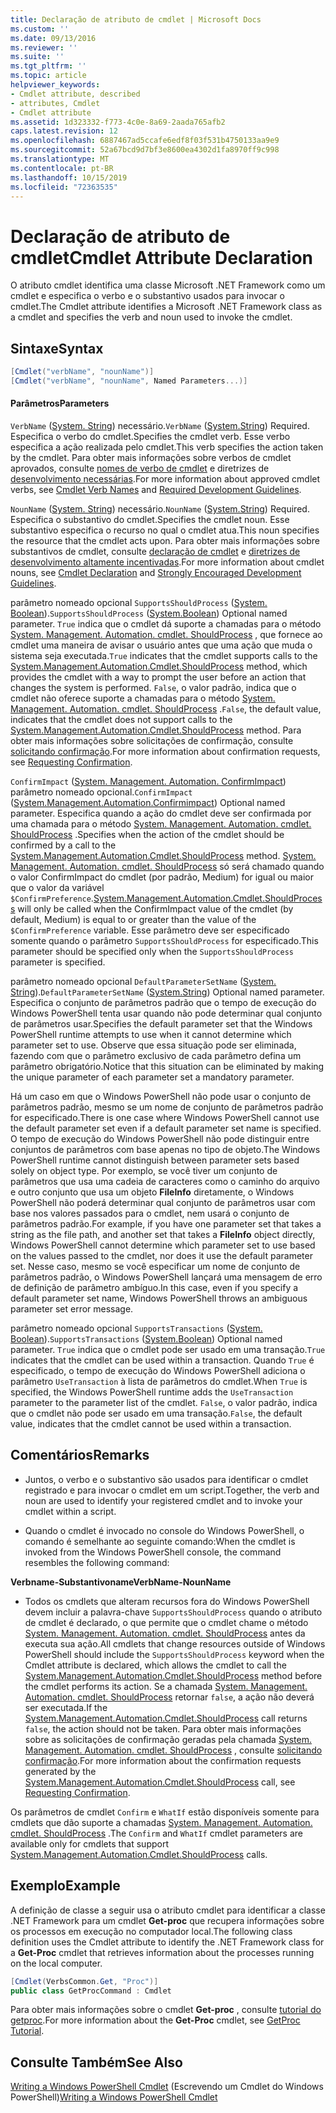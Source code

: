 ```yaml
---
title: Declaração de atributo de cmdlet | Microsoft Docs
ms.custom: ''
ms.date: 09/13/2016
ms.reviewer: ''
ms.suite: ''
ms.tgt_pltfrm: ''
ms.topic: article
helpviewer_keywords:
- Cmdlet attribute, described
- attributes, Cmdlet
- Cmdlet attribute
ms.assetid: 1d323332-f773-4c0e-8a69-2aada765afb2
caps.latest.revision: 12
ms.openlocfilehash: 6887467ad5ccafe6edf8f03f531b4750133aa9e9
ms.sourcegitcommit: 52a67bcd9d7bf3e8600ea4302d1fa8970ff9c998
ms.translationtype: MT
ms.contentlocale: pt-BR
ms.lasthandoff: 10/15/2019
ms.locfileid: "72363535"
---
```

# <a name="cmdlet-attribute-declaration"></a><span data-ttu-id="b7e30-102">Declaração de atributo de cmdlet</span><span class="sxs-lookup"><span data-stu-id="b7e30-102">Cmdlet Attribute Declaration</span></span>

<span data-ttu-id="b7e30-103">O atributo cmdlet identifica uma classe Microsoft .NET Framework como um cmdlet e especifica o verbo e o substantivo usados para invocar o cmdlet.</span><span class="sxs-lookup"><span data-stu-id="b7e30-103">The Cmdlet attribute identifies a Microsoft .NET Framework class as a cmdlet and specifies the verb and noun used to invoke the cmdlet.</span></span>

## <a name="syntax"></a><span data-ttu-id="b7e30-104">Sintaxe</span><span class="sxs-lookup"><span data-stu-id="b7e30-104">Syntax</span></span>

```csharp
[Cmdlet("verbName", "nounName")]
[Cmdlet("verbName", "nounName", Named Parameters...)]
```

#### <a name="parameters"></a><span data-ttu-id="b7e30-105">Parâmetros</span><span class="sxs-lookup"><span data-stu-id="b7e30-105">Parameters</span></span>

<span data-ttu-id="b7e30-106">`VerbName` ([System. String](/dotnet/api/System.String)) necessário.</span><span class="sxs-lookup"><span data-stu-id="b7e30-106">`VerbName` ([System.String](/dotnet/api/System.String)) Required.</span></span> <span data-ttu-id="b7e30-107">Especifica o verbo do cmdlet.</span><span class="sxs-lookup"><span data-stu-id="b7e30-107">Specifies the cmdlet verb.</span></span> <span data-ttu-id="b7e30-108">Esse verbo especifica a ação realizada pelo cmdlet.</span><span class="sxs-lookup"><span data-stu-id="b7e30-108">This verb specifies the action taken by the cmdlet.</span></span> <span data-ttu-id="b7e30-109">Para obter mais informações sobre verbos de cmdlet aprovados, consulte [nomes de verbo de cmdlet](./approved-verbs-for-windows-powershell-commands.md) e diretrizes de [desenvolvimento necessárias](./required-development-guidelines.md).</span><span class="sxs-lookup"><span data-stu-id="b7e30-109">For more information about approved cmdlet verbs, see [Cmdlet Verb Names](./approved-verbs-for-windows-powershell-commands.md) and [Required Development Guidelines](./required-development-guidelines.md).</span></span>

<span data-ttu-id="b7e30-110">`NounName` ([System. String](/dotnet/api/System.String)) necessário.</span><span class="sxs-lookup"><span data-stu-id="b7e30-110">`NounName` ([System.String](/dotnet/api/System.String)) Required.</span></span> <span data-ttu-id="b7e30-111">Especifica o substantivo do cmdlet.</span><span class="sxs-lookup"><span data-stu-id="b7e30-111">Specifies the cmdlet noun.</span></span> <span data-ttu-id="b7e30-112">Esse substantivo especifica o recurso no qual o cmdlet atua.</span><span class="sxs-lookup"><span data-stu-id="b7e30-112">This noun specifies the resource that the cmdlet acts upon.</span></span> <span data-ttu-id="b7e30-113">Para obter mais informações sobre substantivos de cmdlet, consulte [declaração de cmdlet](./cmdlet-class-declaration.md) e [diretrizes de desenvolvimento altamente incentivadas](./strongly-encouraged-development-guidelines.md).</span><span class="sxs-lookup"><span data-stu-id="b7e30-113">For more information about cmdlet nouns, see [Cmdlet Declaration](./cmdlet-class-declaration.md) and [Strongly Encouraged Development Guidelines](./strongly-encouraged-development-guidelines.md).</span></span>

<span data-ttu-id="b7e30-114">parâmetro nomeado opcional `SupportsShouldProcess` ([System. Boolean](/dotnet/api/System.Boolean)).</span><span class="sxs-lookup"><span data-stu-id="b7e30-114">`SupportsShouldProcess` ([System.Boolean](/dotnet/api/System.Boolean)) Optional named parameter.</span></span> <span data-ttu-id="b7e30-115">`True` indica que o cmdlet dá suporte a chamadas para o método [System. Management. Automation. cmdlet. ShouldProcess](/dotnet/api/System.Management.Automation.Cmdlet.ShouldProcess) , que fornece ao cmdlet uma maneira de avisar o usuário antes que uma ação que muda o sistema seja executada.</span><span class="sxs-lookup"><span data-stu-id="b7e30-115">`True` indicates that the cmdlet supports calls to the [System.Management.Automation.Cmdlet.ShouldProcess](/dotnet/api/System.Management.Automation.Cmdlet.ShouldProcess) method, which provides the cmdlet with a way to prompt the user before an action that changes the system is performed.</span></span> <span data-ttu-id="b7e30-116">`False`, o valor padrão, indica que o cmdlet não oferece suporte a chamadas para o método [System. Management. Automation. cmdlet. ShouldProcess](/dotnet/api/System.Management.Automation.Cmdlet.ShouldProcess) .</span><span class="sxs-lookup"><span data-stu-id="b7e30-116">`False`, the default value, indicates that the cmdlet does not support calls to the [System.Management.Automation.Cmdlet.ShouldProcess](/dotnet/api/System.Management.Automation.Cmdlet.ShouldProcess) method.</span></span> <span data-ttu-id="b7e30-117">Para obter mais informações sobre solicitações de confirmação, consulte [solicitando confirmação](./requesting-confirmation-from-cmdlets.md).</span><span class="sxs-lookup"><span data-stu-id="b7e30-117">For more information about confirmation requests, see [Requesting Confirmation](./requesting-confirmation-from-cmdlets.md).</span></span>

<span data-ttu-id="b7e30-118">`ConfirmImpact` ([System. Management. Automation. ConfirmImpact](/dotnet/api/System.Management.Automation.ConfirmImpact)) parâmetro nomeado opcional.</span><span class="sxs-lookup"><span data-stu-id="b7e30-118">`ConfirmImpact` ([System.Management.Automation.Confirmimpact](/dotnet/api/System.Management.Automation.ConfirmImpact)) Optional named parameter.</span></span> <span data-ttu-id="b7e30-119">Especifica quando a ação do cmdlet deve ser confirmada por uma chamada para o método [System. Management. Automation. cmdlet. ShouldProcess](/dotnet/api/System.Management.Automation.Cmdlet.ShouldProcess) .</span><span class="sxs-lookup"><span data-stu-id="b7e30-119">Specifies when the action of the cmdlet should be confirmed by a call to the [System.Management.Automation.Cmdlet.ShouldProcess](/dotnet/api/System.Management.Automation.Cmdlet.ShouldProcess) method.</span></span> <span data-ttu-id="b7e30-120">[System. Management. Automation. cmdlet. ShouldProcess](/dotnet/api/System.Management.Automation.Cmdlet.ShouldProcess) só será chamado quando o valor ConfirmImpact do cmdlet (por padrão, Medium) for igual ou maior que o valor da variável `$ConfirmPreference`.</span><span class="sxs-lookup"><span data-stu-id="b7e30-120">[System.Management.Automation.Cmdlet.ShouldProcess](/dotnet/api/System.Management.Automation.Cmdlet.ShouldProcess) will only be called when the ConfirmImpact value of the cmdlet (by default, Medium) is equal to or greater than the value of the `$ConfirmPreference` variable.</span></span> <span data-ttu-id="b7e30-121">Esse parâmetro deve ser especificado somente quando o parâmetro `SupportsShouldProcess` for especificado.</span><span class="sxs-lookup"><span data-stu-id="b7e30-121">This parameter should be specified only when the `SupportsShouldProcess` parameter is specified.</span></span>

<span data-ttu-id="b7e30-122">parâmetro nomeado opcional `DefaultParameterSetName` ([System. String](/dotnet/api/System.String)).</span><span class="sxs-lookup"><span data-stu-id="b7e30-122">`DefaultParameterSetName` ([System.String](/dotnet/api/System.String)) Optional named parameter.</span></span> <span data-ttu-id="b7e30-123">Especifica o conjunto de parâmetros padrão que o tempo de execução do Windows PowerShell tenta usar quando não pode determinar qual conjunto de parâmetros usar.</span><span class="sxs-lookup"><span data-stu-id="b7e30-123">Specifies the default parameter set that the Windows PowerShell runtime attempts to use when it cannot determine which parameter set to use.</span></span> <span data-ttu-id="b7e30-124">Observe que essa situação pode ser eliminada, fazendo com que o parâmetro exclusivo de cada parâmetro defina um parâmetro obrigatório.</span><span class="sxs-lookup"><span data-stu-id="b7e30-124">Notice that this situation can be eliminated by making the unique parameter of each parameter set a mandatory parameter.</span></span>

<span data-ttu-id="b7e30-125">Há um caso em que o Windows PowerShell não pode usar o conjunto de parâmetros padrão, mesmo se um nome de conjunto de parâmetros padrão for especificado.</span><span class="sxs-lookup"><span data-stu-id="b7e30-125">There is one case where Windows PowerShell cannot use the default parameter set even if a default parameter set name is specified.</span></span> <span data-ttu-id="b7e30-126">O tempo de execução do Windows PowerShell não pode distinguir entre conjuntos de parâmetros com base apenas no tipo de objeto.</span><span class="sxs-lookup"><span data-stu-id="b7e30-126">The Windows PowerShell runtime cannot distinguish between parameter sets based solely on object type.</span></span> <span data-ttu-id="b7e30-127">Por exemplo, se você tiver um conjunto de parâmetros que usa uma cadeia de caracteres como o caminho do arquivo e outro conjunto que usa um objeto **FileInfo** diretamente, o Windows PowerShell não poderá determinar qual conjunto de parâmetros usar com base nos valores passados para o cmdlet, nem usará o conjunto de parâmetros padrão.</span><span class="sxs-lookup"><span data-stu-id="b7e30-127">For example, if you have one parameter set that takes a string as the file path, and another set that takes a **FileInfo** object directly, Windows PowerShell cannot determine which parameter set to use based on the values passed to the cmdlet, nor does it use the default parameter set.</span></span> <span data-ttu-id="b7e30-128">Nesse caso, mesmo se você especificar um nome de conjunto de parâmetros padrão, o Windows PowerShell lançará uma mensagem de erro de definição de parâmetro ambíguo.</span><span class="sxs-lookup"><span data-stu-id="b7e30-128">In this case, even if you specify a default parameter set name, Windows PowerShell throws an ambiguous parameter set error message.</span></span>

<span data-ttu-id="b7e30-129">parâmetro nomeado opcional `SupportsTransactions` ([System. Boolean](/dotnet/api/System.Boolean)).</span><span class="sxs-lookup"><span data-stu-id="b7e30-129">`SupportsTransactions` ([System.Boolean](/dotnet/api/System.Boolean)) Optional named parameter.</span></span> <span data-ttu-id="b7e30-130">`True` indica que o cmdlet pode ser usado em uma transação.</span><span class="sxs-lookup"><span data-stu-id="b7e30-130">`True` indicates that the cmdlet can be used within a transaction.</span></span> <span data-ttu-id="b7e30-131">Quando `True` é especificado, o tempo de execução do Windows PowerShell adiciona o parâmetro `UseTransaction` à lista de parâmetros do cmdlet.</span><span class="sxs-lookup"><span data-stu-id="b7e30-131">When `True` is specified, the Windows PowerShell runtime adds the `UseTransaction` parameter to the parameter list of the cmdlet.</span></span> <span data-ttu-id="b7e30-132">`False`, o valor padrão, indica que o cmdlet não pode ser usado em uma transação.</span><span class="sxs-lookup"><span data-stu-id="b7e30-132">`False`, the default value, indicates that the cmdlet cannot be used within a transaction.</span></span>

## <a name="remarks"></a><span data-ttu-id="b7e30-133">Comentários</span><span class="sxs-lookup"><span data-stu-id="b7e30-133">Remarks</span></span>

- <span data-ttu-id="b7e30-134">Juntos, o verbo e o substantivo são usados para identificar o cmdlet registrado e para invocar o cmdlet em um script.</span><span class="sxs-lookup"><span data-stu-id="b7e30-134">Together, the verb and noun are used to identify your registered cmdlet and to invoke your cmdlet within a script.</span></span>

- <span data-ttu-id="b7e30-135">Quando o cmdlet é invocado no console do Windows PowerShell, o comando é semelhante ao seguinte comando:</span><span class="sxs-lookup"><span data-stu-id="b7e30-135">When the cmdlet is invoked from the Windows PowerShell console, the command resembles the following command:</span></span>

<span data-ttu-id="b7e30-136">**Verbname-Substantivoname**</span><span class="sxs-lookup"><span data-stu-id="b7e30-136">**VerbName-NounName**</span></span>

- <span data-ttu-id="b7e30-137">Todos os cmdlets que alteram recursos fora do Windows PowerShell devem incluir a palavra-chave `SupportsShouldProcess` quando o atributo de cmdlet é declarado, o que permite que o cmdlet chame o método [System. Management. Automation. cmdlet. ShouldProcess](/dotnet/api/System.Management.Automation.Cmdlet.ShouldProcess) antes da executa sua ação.</span><span class="sxs-lookup"><span data-stu-id="b7e30-137">All cmdlets that change resources outside of Windows PowerShell should include the `SupportsShouldProcess` keyword when the Cmdlet attribute is declared, which allows the cmdlet to call the [System.Management.Automation.Cmdlet.ShouldProcess](/dotnet/api/System.Management.Automation.Cmdlet.ShouldProcess) method before the cmdlet performs its action.</span></span> <span data-ttu-id="b7e30-138">Se a chamada [System. Management. Automation. cmdlet. ShouldProcess](/dotnet/api/System.Management.Automation.Cmdlet.ShouldProcess) retornar `false`, a ação não deverá ser executada.</span><span class="sxs-lookup"><span data-stu-id="b7e30-138">If the [System.Management.Automation.Cmdlet.ShouldProcess](/dotnet/api/System.Management.Automation.Cmdlet.ShouldProcess) call returns `false`, the action should not be taken.</span></span> <span data-ttu-id="b7e30-139">Para obter mais informações sobre as solicitações de confirmação geradas pela chamada [System. Management. Automation. cmdlet. ShouldProcess](/dotnet/api/System.Management.Automation.Cmdlet.ShouldProcess) , consulte [solicitando confirmação](./requesting-confirmation-from-cmdlets.md).</span><span class="sxs-lookup"><span data-stu-id="b7e30-139">For more information about the confirmation requests generated by the [System.Management.Automation.Cmdlet.ShouldProcess](/dotnet/api/System.Management.Automation.Cmdlet.ShouldProcess) call, see [Requesting Confirmation](./requesting-confirmation-from-cmdlets.md).</span></span>

<span data-ttu-id="b7e30-140">Os parâmetros de cmdlet `Confirm` e `WhatIf` estão disponíveis somente para cmdlets que dão suporte a chamadas [System. Management. Automation. cmdlet. ShouldProcess](/dotnet/api/System.Management.Automation.Cmdlet.ShouldProcess) .</span><span class="sxs-lookup"><span data-stu-id="b7e30-140">The `Confirm` and `WhatIf` cmdlet parameters are available only for cmdlets that support [System.Management.Automation.Cmdlet.ShouldProcess](/dotnet/api/System.Management.Automation.Cmdlet.ShouldProcess) calls.</span></span>

## <a name="example"></a><span data-ttu-id="b7e30-141">Exemplo</span><span class="sxs-lookup"><span data-stu-id="b7e30-141">Example</span></span>

<span data-ttu-id="b7e30-142">A definição de classe a seguir usa o atributo cmdlet para identificar a classe .NET Framework para um cmdlet **Get-proc** que recupera informações sobre os processos em execução no computador local.</span><span class="sxs-lookup"><span data-stu-id="b7e30-142">The following class definition uses the Cmdlet attribute to identify the .NET Framework class for a **Get-Proc** cmdlet that retrieves information about the processes running on the local computer.</span></span>

```csharp
[Cmdlet(VerbsCommon.Get, "Proc")]
public class GetProcCommand : Cmdlet
```

<span data-ttu-id="b7e30-143">Para obter mais informações sobre o cmdlet **Get-proc** , consulte [tutorial do getproc](./getproc-tutorial.md).</span><span class="sxs-lookup"><span data-stu-id="b7e30-143">For more information about the **Get-Proc** cmdlet, see [GetProc Tutorial](./getproc-tutorial.md).</span></span>

## <a name="see-also"></a><span data-ttu-id="b7e30-144">Consulte Também</span><span class="sxs-lookup"><span data-stu-id="b7e30-144">See Also</span></span>

<span data-ttu-id="b7e30-145">[Writing a Windows PowerShell Cmdlet](./writing-a-windows-powershell-cmdlet.md) (Escrevendo um Cmdlet do Windows PowerShell)</span><span class="sxs-lookup"><span data-stu-id="b7e30-145">[Writing a Windows PowerShell Cmdlet](./writing-a-windows-powershell-cmdlet.md)</span></span>
